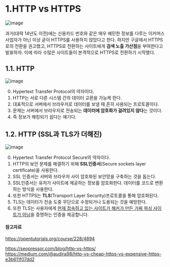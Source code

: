 # 1.HTTP vs HTTPS

![image](https://user-images.githubusercontent.com/75282888/118450602-560d7300-b72f-11eb-87e9-83035068843a.png)

과거(대략 14년도 이전)에는 신용카드 번호와 같은 매우 예민한 정보를 다루는 이커머스사업자가 아닌 이상 굳이 HTTPS를 사용하지 않았다고 한다. 
하지만 구글에서 HTTPS로의 전환을 권고했고, HTTPS로 전환하는 사이트에게 **검색 노출 가산점**을 부여한다고 발표하자. 이에 따라 수많은 사이트들이 본격적으로 HTTPS로 전환하기 시작했다.



## 1.1. HTTP

![image](https://user-images.githubusercontent.com/75282888/118451460-3f1b5080-b730-11eb-8ff7-ae99b3060281.png)

0. Hypertext Transfer Protocol의 약자이다. 
1. HTTP는 서로 다른 시스템 간의 데이터 교환을 가능케 한다.
2. 대표적으로 서버에서 브라우저로 데이터를 보낼 때 흔히 사용되는 프로토콜이다.
3. 문제는 서버에서 브라우저로 전송되는 **데이터에 암호화가 걸려있지 않다**는 것이다.
4. 즉 정보가 해킹되기 쉽다는 얘기다.



## 1.2. HTTP (SSL과 TLS가 더해진)
![image](https://user-images.githubusercontent.com/75282888/118451119-de8c1380-b72f-11eb-82d2-fe489a3b2384.png)

0. Hypertext Transfer Protocol Secure의 약자이다.
1. HTTP의 보안 문제를 해결하기 위해 **SSL인증서**(Secure sockets layer certificate)을 사용한다.
2. SSL 인증서는 서버와 브라우저 사이 암호화된 보안망을 구축하는 것을 돕는다.
3. SSL인증서는 유저가 사이트에 제공하는 정보를 암호화한다. 데이터를 코드로 변환하는 방식을 사용한다.
4. 또한 HTTPS는 **TLS**(Transport Layer Security)프로토콜을 통해 암호화된다.
5. TLS는 데이터가 전송 도중 무단으로 수정되거나 도용되는 것을 예방한다.
6. 또한 TLS는 사용자에게 <u>현재 접속하고 있는 사이트가 해커가 만든 가짜 파싱 사이트가 아님</u>을 증명하는 인증을 제공합니다.







#### 참고자료

https://opentutorials.org/course/228/4894

https://seopressor.com/blog/http-vs-https/
https://medium.com/@audira98/http-vs-cheap-https-vs-expensive-https-e3b611f07dd2
